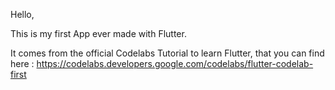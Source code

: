 Hello,

This is my first App ever made with Flutter.

It comes from the official Codelabs Tutorial to learn Flutter, that you can find here : https://codelabs.developers.google.com/codelabs/flutter-codelab-first
